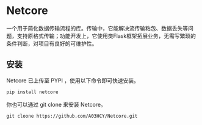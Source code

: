 # Netcore

一个用于简化数据传输流程的库。传输中，它能解决流传输粘包、数据丢失等问题，支持原格式传输；功能开发上，它使用类Flask框架拓展业务，无需写繁琐的条件判断，对项目有良好的可维护性。

## 安装

Netcore 已上传至 PYPI ，使用以下命令即可快速安装。

```bash
pip install netcore
```

你也可以通过 git clone 来安装 Netcore。

```
git cloone https://github.com/A03HCY/Netcore.git
```

